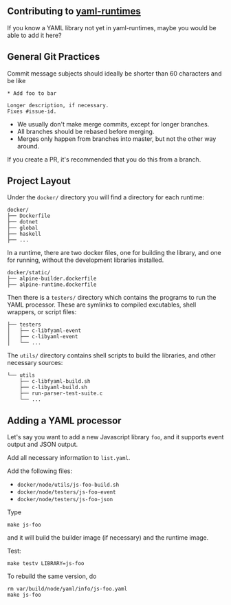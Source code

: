 ## Contributing to [yaml-runtimes](https://github.com/yaml/yaml-runtimes)

If you know a YAML library not yet in yaml-runtimes, maybe you would be able
to add it here?

## General Git Practices

Commit message subjects should ideally be shorter than 60 characters and be like
```
* Add foo to bar

Longer description, if necessary.
Fixes #issue-id.
```

* We usually don't make merge commits, except for longer branches.
* All branches should be rebased before merging.
* Merges only happen from branches into master, but not the other
  way around.

If you create a PR, it's recommended that you do this from a branch.

## Project Layout

Under the `docker/` directory you will find a directory for each runtime:

    docker/
    ├── Dockerfile
    ├── dotnet
    ├── global
    ├── haskell
    ├── ...

In a runtime, there are two docker files, one for building the library, and
one for running, without the development libraries installed.

    docker/static/
    ├── alpine-builder.dockerfile
    ├── alpine-runtime.dockerfile

Then there is a `testers/` directory which contains the programs to run the
YAML processor. These are symlinks to compiled excutables, shell wrappers, or
script files:

    ├── testers
    │   ├── c-libfyaml-event
    │   ├── c-libyaml-event
    │   └── ...

The `utils/` directory contains shell scripts to build the libraries, and
other necessary sources:

    └── utils
        ├── c-libfyaml-build.sh
        ├── c-libyaml-build.sh
        ├── run-parser-test-suite.c
        └── ...

## Adding a YAML processor

Let's say you want to add a new Javascript library `foo`, and it supports
event output and JSON output.

Add all necessary information to `list.yaml`.

Add the following files:
* `docker/node/utils/js-foo-build.sh`
* `docker/node/testers/js-foo-event`
* `docker/node/testers/js-foo-json`

Type

    make js-foo

and it will build the builder image (if necessary) and the runtime image.

Test:

    make testv LIBRARY=js-foo

To rebuild the same version, do

    rm var/build/node/yaml/info/js-foo.yaml
    make js-foo
